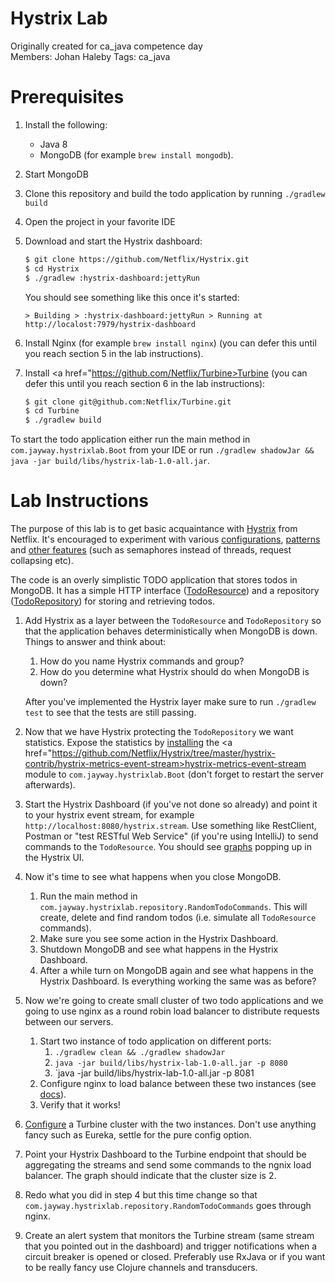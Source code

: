 Hystrix Lab
===========

Originally created for ca_java competence day  
Members: Johan Haleby
Tags: ca_java

Prerequisites
=============

1. Install the following: 
    * Java 8 
    * MongoDB (for example `brew install mongodb`).
2. Start MongoDB
3. Clone this repository and build the todo application by running `./gradlew build`
4. Open the project in your favorite IDE
5. Download and start the Hystrix dashboard:
    ```bash
    $ git clone https://github.com/Netflix/Hystrix.git
    $ cd Hystrix
    $ ./gradlew :hystrix-dashboard:jettyRun
    ```
    
    You should see something like this once it's started:
    ```bsh
    > Building > :hystrix-dashboard:jettyRun > Running at http://localost:7979/hystrix-dashboard
    ```
6. Install Nginx (for example `brew install nginx`) (you can defer this until you reach section 5 in the lab instructions).
7. Install <a href="https://github.com/Netflix/Turbine>Turbine</a> (you can defer this until you reach section 6 in the lab instructions):
    ```bash
    $ git clone git@github.com:Netflix/Turbine.git
    $ cd Turbine
    $ ./gradlew build
    ```

To start the todo application either run the main method in `com.jayway.hystrixlab.Boot` from your IDE or run `./gradlew shadowJar && java -jar build/libs/hystrix-lab-1.0-all.jar`.    

Lab Instructions
================
The purpose of this lab is to get basic acquaintance with <a href="https://github.com/Netflix/Hystrix">Hystrix</a> from Netflix. 
It's encouraged to experiment with various <a href="https://github.com/Netflix/Hystrix/wiki/Configuration">configurations</a>, 
<a href="https://github.com/Netflix/Hystrix/wiki/How-To-Use#Common-Patterns">patterns</a> and <a href="https://github.com/Netflix/Hystrix/wiki">other features</a>
(such as semaphores instead of threads, request collapsing etc).

The code is an overly simplistic TODO application that stores todos in MongoDB. It has a simple HTTP interface 
(<a href="https://github.com/jayway/lab_hystrix/blob/master/src/main/java/com/jayway/hystrixlab/http/TodoResource.java">TodoResource</a>) and
a repository (<a href="https://github.com/jayway/lab_hystrix/blob/master/src/main/java/com/jayway/hystrixlab/repository/TodoRepository.java">TodoRepository</a>)
for storing and retrieving todos.

1. Add Hystrix as a layer between the `TodoResource` and `TodoRepository` so that the application behaves deterministically when MongoDB is down. 
    Things to answer and think about:
    1. How do you name Hystrix commands and group?
    2. How do you determine what Hystrix should do when MongoDB is down?
    
    After you've implemented the Hystrix layer make sure to run `./gradlew test` to see that the tests are still passing.
2. Now that we have Hystrix protecting the `TodoRepository` we want statistics. Expose the statistics by 
   <a href="https://github.com/Netflix/Hystrix/tree/master/hystrix-contrib/hystrix-metrics-event-stream#installation">installing</a> the 
   <a href="https://github.com/Netflix/Hystrix/tree/master/hystrix-contrib/hystrix-metrics-event-stream>hystrix-metrics-event-stream</a> module to
   `com.jayway.hystrixlab.Boot` (don't forget to restart the server afterwards).
3. Start the Hystrix Dashboard (if you've not done so already) and point it to your hystrix event stream, for example `http://localhost:8080/hystrix.stream`.
   Use something like RestClient, Postman or "test RESTful Web Service" (if you're using IntelliJ) to send commands to the `TodoResource`. 
   You should see <a href="https://github.com/Netflix/Hystrix/tree/master/hystrix-dashboard#example">graphs</a> popping up in the Hystrix UI.
4. Now it's time to see what happens when you close MongoDB. 
    1. Run the main method in `com.jayway.hystrixlab.repository.RandomTodoCommands`. This will create, delete and find random todos (i.e. simulate all `TodoResource` commands).
    2. Make sure you see some action in the Hystrix Dashboard.
    3. Shutdown MongoDB and see what happens in the Hystrix Dashboard.
    4. After a while turn on MongoDB again and see what happens in the Hystrix Dashboard. Is everything working the same was as before?
5. Now we're going to create small cluster of two todo applications and we going to use nginx as a round robin load balancer to distribute requests
   between our servers.
    1. Start two instance of todo application on different ports:
        1. `./gradlew clean && ./gradlew shadowJar` 
        2. `java -jar build/libs/hystrix-lab-1.0-all.jar -p 8080`
        3. `java -jar build/libs/hystrix-lab-1.0-all.jar -p 8081         
    2. Configure nginx to load balance between these two instances (see <a href="http://nginx.org/en/docs/http/load_balancing.html">docs</a>).
    3. Verify that it works!
6. <a href="https://github.com/Netflix/Turbine/wiki/Getting-Started-(1.x)#configure-turbine">Configure</a> a Turbine cluster with the two instances. Don't use anything fancy such as Eureka, settle for the pure config option.
7. Point your Hystrix Dashboard to the Turbine endpoint that should be aggregating the streams and send some commands to the ngnix load balancer. The graph should indicate that the cluster size is 2.
8. Redo what you did in step 4 but this time change so that `com.jayway.hystrixlab.repository.RandomTodoCommands` goes through nginx.
9. Create an alert system that monitors the Turbine stream (same stream that you pointed out in the dashboard) and trigger notifications when a circuit breaker is opened or closed. 
   Preferably use RxJava or if you want to be really fancy use Clojure channels and transducers.